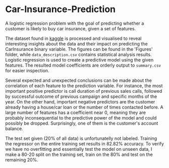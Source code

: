 # Car-Insurance-Prediction
A logistic regression problem with the goal of predicting whether a customer is likely to buy car insurance, given a set of features.

The dataset found in [kaggle](https://www.kaggle.com/kondla/carinsurance) is processed and visualised to reveal interesting insights about the data and their impact on predicting the CarInsurance binary variable. The figures can be found in the 'Figures' folder, while `data_description.csv` contains statistical analysis results. Logistic regression is used to create a predictive model using the given features. The resulted model coefficients are orderly output to `summary.csv` for easier inspection.

Several expected and unexpected conclusions can be made about the correlation of each feature to the prediction variable. For instance, the most important positive predictor is call duration of previous sales calls, followed by successful outcome of previous campaign and specific months of the year. On the other hand, important negative predictors are the customer already having a house/car loan or the number of times contacted before. A large number of features has a coefficient near 0, meaning they are probably inconsequential to the predictive power of the model and could possibly be dropped. Surprisingly, one of them is the customer's account balance.

The test set given (20% of all data) is unfortunatelly not labeled. Training the regressor on the entire training set results in 82.82% accuracy. To verify we have no overfitting and essentially test the model on unseen data, I make a 80-20 split on the training set, train on the 80% and test on the remaining 20%.
